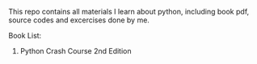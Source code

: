 This repo contains all materials I learn about python, including book pdf, source codes and excercises done by me.

Book List:
1. Python Crash Course 2nd Edition
